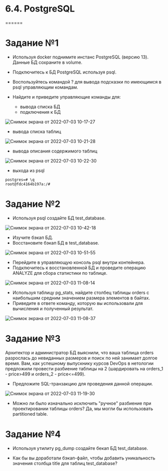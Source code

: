 # 6.4. PostgreSQL
======

# Задание №1

- Используя docker поднимите инстанс PostgreSQL (версию 13). Данные БД сохраните в volume.
- Подключитесь к БД PostgreSQL используя psql.
- Воспользуйтесь командой \? для вывода подсказки по имеющимся в psql управляющим командам.
- Найдите и приведите управляющие команды для:

   - вывода списка БД
   - подключения к БД

![Снимок экрана от 2022-07-03 10-17-27](https://user-images.githubusercontent.com/93032289/177029466-4a086701-fceb-40ff-a1eb-1076d0963064.png)

   - вывода списка таблиц

![Снимок экрана от 2022-07-03 10-21-28](https://user-images.githubusercontent.com/93032289/177030090-316d0965-e017-4486-b920-1cd75f2b2c8d.png)

   - вывода описания содержимого таблиц

![Снимок экрана от 2022-07-03 10-22-30](https://user-images.githubusercontent.com/93032289/177030092-b4ffbacd-fe97-4f46-a3fc-57ee174a2a68.png)

   - выхода из psql
```
postgres=# \q
root@fdc4164b197a:/# 

```

# Задание №2

- Используя psql создайте БД test_database.

![Снимок экрана от 2022-07-03 10-42-18](https://user-images.githubusercontent.com/93032289/177030728-eda3d1d5-501c-4571-95e6-9694d96993ba.png)

- Изучите бэкап БД.
- Восстановите бэкап БД в test_database.

![Снимок экрана от 2022-07-03 10-51-55](https://user-images.githubusercontent.com/93032289/177030729-ecd898a5-c61c-4a89-a492-9ddca378f8b7.png)

- Перейдите в управляющую консоль psql внутри контейнера.
- Подключитесь к восстановленной БД и проведите операцию ANALYZE для сбора статистики по таблице.

![Снимок экрана от 2022-07-03 11-08-14](https://user-images.githubusercontent.com/93032289/177031084-79ae4859-7983-4652-b830-f2dca9f532fd.png)

- Используя таблицу pg_stats, найдите столбец таблицы orders с наибольшим средним значением размера элементов в байтах.
- Приведите в ответе команду, которую вы использовали для вычисления и полученный результат.

![Снимок экрана от 2022-07-03 11-08-37](https://user-images.githubusercontent.com/93032289/177031085-8164274e-6e33-4c22-add3-2f92cc67f0f0.png)

# Задание №3

Архитектор и администратор БД выяснили, что ваша таблица orders разрослась до невиданных размеров и поиск по ней занимает долгое время. Вам, как успешному выпускнику курсов DevOps в нетологии предложили провести разбиение таблицы на 2 (шардировать на orders_1 - price>499 и orders_2 - price<=499).

- Предложите SQL-транзакцию для проведения данной операции.

![Снимок экрана от 2022-07-03 11-19-30](https://user-images.githubusercontent.com/93032289/177031405-d113bb78-533c-4678-a4a0-d63ef9a683f1.png)

- Можно ли было изначально исключить "ручное" разбиение при проектировании таблицы orders?
Да, мы могли бы использовать partitioned table.

# Задание №4

- Используя утилиту pg_dump создайте бекап БД test_database.



- Как бы вы доработали бэкап-файл, чтобы добавить уникальность значения столбца title для таблиц test_database?
